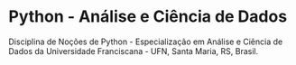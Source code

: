 # Python - Análise e Ciência de Dados

Disciplina de Noções de Python - Especialização em Análise e Ciência de Dados da Universidade Franciscana - UFN, Santa Maria, RS, Brasil.
